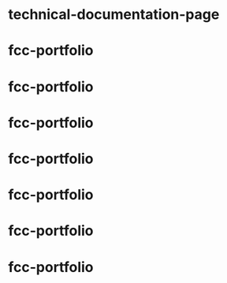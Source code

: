 # technical-documentation-page
# fcc-portfolio
# fcc-portfolio
# fcc-portfolio
# fcc-portfolio
# fcc-portfolio
# fcc-portfolio
# fcc-portfolio
